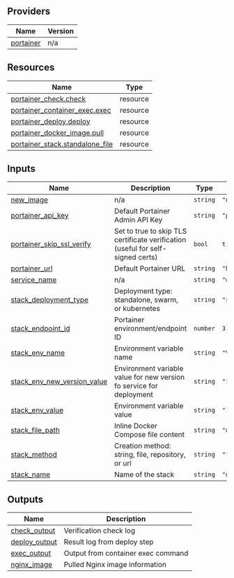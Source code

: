 <!-- BEGIN_TF_DOCS -->


## Providers

| Name | Version |
|------|---------|
| <a name="provider_portainer"></a> [portainer](#provider\_portainer) | n/a |

## Resources

| Name | Type |
|------|------|
| [portainer_check.check](https://registry.terraform.io/providers/portainer/portainer/latest/docs/resources/check) | resource |
| [portainer_container_exec.exec](https://registry.terraform.io/providers/portainer/portainer/latest/docs/resources/container_exec) | resource |
| [portainer_deploy.deploy](https://registry.terraform.io/providers/portainer/portainer/latest/docs/resources/deploy) | resource |
| [portainer_docker_image.pull](https://registry.terraform.io/providers/portainer/portainer/latest/docs/resources/docker_image) | resource |
| [portainer_stack.standalone_file](https://registry.terraform.io/providers/portainer/portainer/latest/docs/resources/stack) | resource |

## Inputs

| Name | Description | Type | Default | Required |
|------|-------------|------|---------|:--------:|
| <a name="input_new_image"></a> [new\_image](#input\_new\_image) | n/a | `string` | `"nginx:1.29"` | no |
| <a name="input_portainer_api_key"></a> [portainer\_api\_key](#input\_portainer\_api\_key) | Default Portainer Admin API Key | `string` | `"ptr_xrP7XWqfZEOoaCJRu5c8qKaWuDtVc2Zb07Q5g22YpS8="` | no |
| <a name="input_portainer_skip_ssl_verify"></a> [portainer\_skip\_ssl\_verify](#input\_portainer\_skip\_ssl\_verify) | Set to true to skip TLS certificate verification (useful for self-signed certs) | `bool` | `true` | no |
| <a name="input_portainer_url"></a> [portainer\_url](#input\_portainer\_url) | Default Portainer URL | `string` | `"https://localhost:9443"` | no |
| <a name="input_service_name"></a> [service\_name](#input\_service\_name) | n/a | `string` | `"web"` | no |
| <a name="input_stack_deployment_type"></a> [stack\_deployment\_type](#input\_stack\_deployment\_type) | Deployment type: standalone, swarm, or kubernetes | `string` | `"standalone"` | no |
| <a name="input_stack_endpoint_id"></a> [stack\_endpoint\_id](#input\_stack\_endpoint\_id) | Portainer environment/endpoint ID | `number` | `3` | no |
| <a name="input_stack_env_name"></a> [stack\_env\_name](#input\_stack\_env\_name) | Environment variable name | `string` | `"VERSION"` | no |
| <a name="input_stack_env_new_version_value"></a> [stack\_env\_new\_version\_value](#input\_stack\_env\_new\_version\_value) | Environment variable value for new version fo service for deployment | `string` | `"1.29"` | no |
| <a name="input_stack_env_value"></a> [stack\_env\_value](#input\_stack\_env\_value) | Environment variable value | `string` | `"1.28"` | no |
| <a name="input_stack_file_path"></a> [stack\_file\_path](#input\_stack\_file\_path) | Inline Docker Compose file content | `string` | `"nginx.yml"` | no |
| <a name="input_stack_method"></a> [stack\_method](#input\_stack\_method) | Creation method: string, file, repository, or url | `string` | `"file"` | no |
| <a name="input_stack_name"></a> [stack\_name](#input\_stack\_name) | Name of the stack | `string` | `"nginx"` | no |

## Outputs

| Name | Description |
|------|-------------|
| <a name="output_check_output"></a> [check\_output](#output\_check\_output) | Verification check log |
| <a name="output_deploy_output"></a> [deploy\_output](#output\_deploy\_output) | Result log from deploy step |
| <a name="output_exec_output"></a> [exec\_output](#output\_exec\_output) | Output from container exec command |
| <a name="output_nginx_image"></a> [nginx\_image](#output\_nginx\_image) | Pulled Nginx image information |
<!-- END_TF_DOCS -->